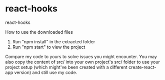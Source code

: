 # react-hooks

react-hooks

How to use the downloaded files

1. Run "npm install" in the extracted folder
2. Run "npm start" to view the project

Compare my code to yours to solve issues you might encounter. You may also copy the content of src/ into your own project's src/ folder to use your project setup (which might've been created with a different create-react-app version) and still use my code.
